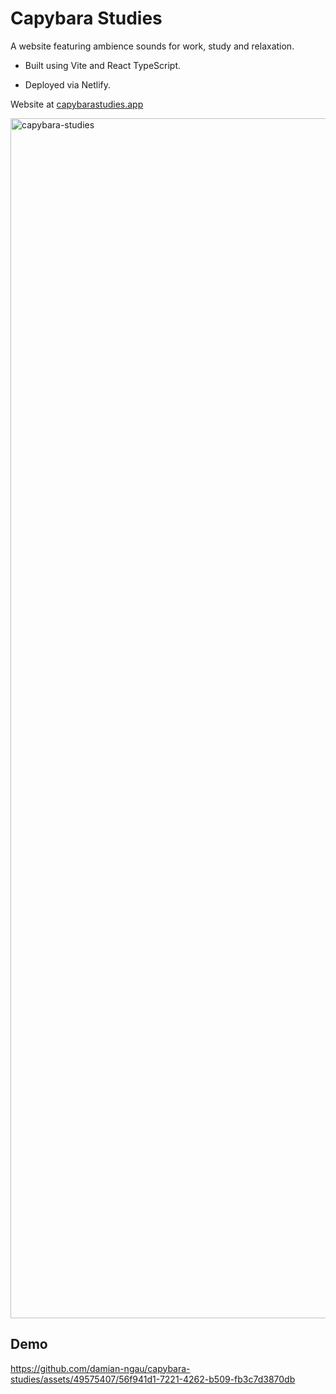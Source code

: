 # Capybara Studies

A website featuring ambience sounds for work, study and relaxation.

- Built using Vite and React TypeScript.

- Deployed via Netlify.

Website at [capybarastudies.app](https://capybarastudies.app/)

<img width="1920" alt="capybara-studies" src="https://github.com/damian-ngau/capybara-studies/assets/49575407/cd0a7c14-d3f1-4956-ba42-148684c0ad65">

<br>

## Demo

https://github.com/damian-ngau/capybara-studies/assets/49575407/56f941d1-7221-4262-b509-fb3c7d3870db
